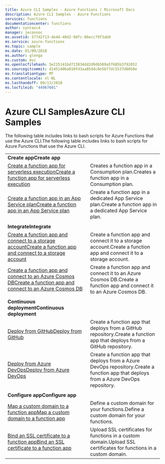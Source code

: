 ```yaml
---
title: Azure CLI Samples - Azure Functions | Microsoft Docs
description: Azure CLI Samples - Azure Functions
services: functions
documentationcenter: functions
author: syntaxc4
manager: jeconnoc
ms.assetid: 577d2f13-de4d-40d2-9dfc-86ecc79f3ab0
ms.service: azure-functions
ms.topic: sample
ms.date: 01/09/2018
ms.author: glenga
ms.custom: mvc
ms.openlocfilehash: 5e215141bd723834dd2d9db509a5f685b3792052
ms.sourcegitcommit: d1451406a010fd3aa854dc8e5b77dc5537d8050e
ms.translationtype: MT
ms.contentlocale: nl-NL
ms.lasthandoff: 09/13/2018
ms.locfileid: "44967601"
---
```

# <a name="azure-cli-samples"></a><span data-ttu-id="6a052-103">Azure CLI Samples</span><span class="sxs-lookup"><span data-stu-id="6a052-103">Azure CLI Samples</span></span>

<span data-ttu-id="6a052-104">The following table includes links to bash scripts for Azure Functions that use the Azure CLI.</span><span class="sxs-lookup"><span data-stu-id="6a052-104">The following table includes links to bash scripts for Azure Functions that use the Azure CLI.</span></span>

| | |
|-|-|
|<span data-ttu-id="6a052-105">**Create app**</span><span class="sxs-lookup"><span data-stu-id="6a052-105">**Create app**</span></span>||
| [<span data-ttu-id="6a052-106">Create a function app for serverless execution</span><span class="sxs-lookup"><span data-stu-id="6a052-106">Create a function app for serverless execution</span></span>](scripts/functions-cli-create-serverless.md) | <span data-ttu-id="6a052-107">Creates a function app in a Consumption plan.</span><span class="sxs-lookup"><span data-stu-id="6a052-107">Creates a function app in a Consumption plan.</span></span>  |
| [<span data-ttu-id="6a052-108">Create a function app in an App Service plan</span><span class="sxs-lookup"><span data-stu-id="6a052-108">Create a function app in an App Service plan</span></span>](scripts/functions-cli-create-app-service-plan.md) | <span data-ttu-id="6a052-109">Create a function app in a dedicated App Service plan.</span><span class="sxs-lookup"><span data-stu-id="6a052-109">Create a function app in a dedicated App Service plan.</span></span> |
| | |
|<span data-ttu-id="6a052-110">**Integrate**</span><span class="sxs-lookup"><span data-stu-id="6a052-110">**Integrate**</span></span>||
| [<span data-ttu-id="6a052-111">Create a function app and connect to a storage account</span><span class="sxs-lookup"><span data-stu-id="6a052-111">Create a function app and connect to a storage account</span></span>](scripts/functions-cli-create-function-app-connect-to-storage-account.md) | <span data-ttu-id="6a052-112">Create a function app and connect it to a storage account.</span><span class="sxs-lookup"><span data-stu-id="6a052-112">Create a function app and connect it to a storage account.</span></span> |
| [<span data-ttu-id="6a052-113">Create a function app and connect to an Azure Cosmos DB</span><span class="sxs-lookup"><span data-stu-id="6a052-113">Create a function app and connect to an Azure Cosmos DB</span></span>](scripts/functions-cli-create-function-app-connect-to-cosmos-db.md) | <span data-ttu-id="6a052-114">Create a function app and connect it to an Azure Cosmos DB.</span><span class="sxs-lookup"><span data-stu-id="6a052-114">Create a function app and connect it to an Azure Cosmos DB.</span></span> |
| | |
|<span data-ttu-id="6a052-115">**Continuous deployment**</span><span class="sxs-lookup"><span data-stu-id="6a052-115">**Continuous deployment**</span></span>||
| [<span data-ttu-id="6a052-116">Deploy from GitHub</span><span class="sxs-lookup"><span data-stu-id="6a052-116">Deploy from GitHub</span></span>](scripts/functions-cli-create-function-app-github-continuous.md) | <span data-ttu-id="6a052-117">Create a function app that deploys from a GitHub repository.</span><span class="sxs-lookup"><span data-stu-id="6a052-117">Create a function app that deploys from a GitHub repository.</span></span>  |
| [<span data-ttu-id="6a052-118">Deploy from Azure DevOps</span><span class="sxs-lookup"><span data-stu-id="6a052-118">Deploy from Azure DevOps</span></span>](scripts/functions-cli-create-function-app-vsts-continuous.md) | <span data-ttu-id="6a052-119">Create a function app that deploys from a Azure DevOps repository.</span><span class="sxs-lookup"><span data-stu-id="6a052-119">Create a function app that deploys from a Azure DevOps repository.</span></span>  |
| | |
|<span data-ttu-id="6a052-120">**Configure app**</span><span class="sxs-lookup"><span data-stu-id="6a052-120">**Configure app**</span></span>||
| [<span data-ttu-id="6a052-121">Map a custom domain to a function app</span><span class="sxs-lookup"><span data-stu-id="6a052-121">Map a custom domain to a function app</span></span>](scripts/functions-cli-configure-custom-domain.md) | <span data-ttu-id="6a052-122">Define a custom domain for your functions.</span><span class="sxs-lookup"><span data-stu-id="6a052-122">Define a custom domain for your functions.</span></span>  |
| [<span data-ttu-id="6a052-123">Bind an SSL certificate to a function app</span><span class="sxs-lookup"><span data-stu-id="6a052-123">Bind an SSL certificate to a function app</span></span>](scripts/functions-cli-configure-ssl-certificate.md)  |  <span data-ttu-id="6a052-124">Upload SSL certificates for functions in a custom domain.</span><span class="sxs-lookup"><span data-stu-id="6a052-124">Upload SSL certificates for functions in a custom domain.</span></span> |

<!---

|**Scale app**||

|**Connect app to resources**||
-->
